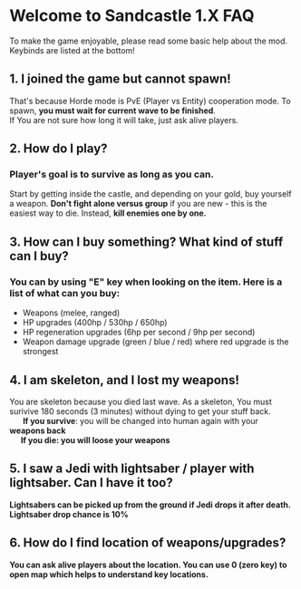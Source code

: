 # Welcome to Sandcastle 1.X FAQ
To make the game enjoyable, please read some basic help about the mod.\
Keybinds are listed at the bottom! 


## 1. I joined the game but cannot spawn!

That's because Horde mode is PvE (Player vs Entity) cooperation mode.
To spawn, <b> you must wait for current wave to be finished</b>. \
If You are not sure how long it will take, just ask alive players.

## 2. How do I play?

### Player's goal is to survive as long as you can.
Start by getting inside the castle, and depending on your gold, buy yourself a weapon.
<b>Don't fight alone versus group</b> if you are new - this is the easiest way to die. Instead, <b>kill enemies one by one.</b>

## 3. How can I buy something? What kind of stuff can I buy?

### You can by using "E" key when looking on the item. Here is a list of what can you buy:
* Weapons (melee, ranged)
* HP upgrades (400hp / 530hp / 650hp)
* HP regeneration upgrades (6hp per second / 9hp per second)
* Weapon damage upgrade (green / blue / red) where red upgrade is the strongest

## 4. I am skeleton, and I lost my weapons!
You are skeleton because you died last wave.
As a skeleton, You must surivive 180 seconds (3 minutes) without dying to get your stuff back.\
&nbsp;&nbsp;&nbsp;&nbsp;&nbsp;&nbsp;<b>If you survive</b>: you will be changed into human again with your <b>weapons back<b>\
&nbsp;&nbsp;&nbsp;&nbsp;&nbsp;&nbsp;<b>If you die</b>: you will <b>loose your weapons</b>
  
## 5. I saw a Jedi with lightsaber / player with lightsaber. Can I have it too?
Lightsabers can be <b>picked up from the ground</b> if Jedi drops it after death. Lightsaber drop chance is <b>10%</b>

## 6. How do I find location of weapons/upgrades?
You can ask alive players about the location. 
You can use <b>0</b> (zero key) to open map which helps to understand key locations.
